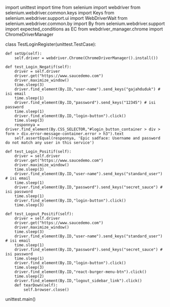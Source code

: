 import unittest
import time
from selenium import webdriver
from selenium.webdriver.common.keys import Keys
from selenium.webdriver.support.ui import WebDriverWait
from selenium.webdriver.common.by import By
from selenium.webdriver.support import expected_conditions as EC
from webdriver_manager.chrome import ChromeDriverManager


class TestLoginRegister(unittest.TestCase):

    def setUp(self):
        self.driver = webdriver.Chrome(ChromeDriverManager().install())
        
    def test_Login_Negatif(self):
        driver = self.driver
        driver.get("https://www.saucedemo.com")
        driver.maximize_window()
        time.sleep(3)
        driver.find_element(By.ID,"user-name").send_keys("gajahduduk") # isi email
        time.sleep(1)
        driver.find_element(By.ID,"password").send_keys("12345") # isi password
        time.sleep(1)
        driver.find_element(By.ID,"login-button").click()
        time.sleep(3)
        responnya = driver.find_element(By.CSS_SELECTOR,"#login_button_container > div > form > div.error-message-container.error > h3").text
        self.assertEqual(responnya, 'Epic sadface: Username and password do not match any user in this service')

    def test_Login_Positif(self):
        driver = self.driver
        driver.get("https://www.saucedemo.com")
        driver.maximize_window()
        time.sleep(3)
        driver.find_element(By.ID,"user-name").send_keys("standard_user") # isi email
        time.sleep(1)
        driver.find_element(By.ID,"password").send_keys("secret_sauce") # isi password
        time.sleep(1)
        driver.find_element(By.ID,"login-button").click()
        time.sleep(3)   

    def test_Logout_Positif(self):
        driver = self.driver
        driver.get("https://www.saucedemo.com")
        driver.maximize_window()
        time.sleep(3)
        driver.find_element(By.ID,"user-name").send_keys("standard_user") # isi email
        time.sleep(1)
        driver.find_element(By.ID,"password").send_keys("secret_sauce") # isi password
        time.sleep(1)
        driver.find_element(By.ID,"login-button").click()
        time.sleep(3)   
        driver.find_element(By.ID,"react-burger-menu-btn").click()
        time.sleep(2)
        driver.find_element(By.ID,"logout_sidebar_link").click()
        def tearDown(self):
            self.browser.close()

unittest.main()
